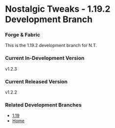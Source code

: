 # Nostalgic Tweaks - 1.19.2 Development Branch
### Forge & Fabric
This is the 1.19.2 development branch for N.T.

### Current In-Development Version
v1.2.3

### Current Released Version
v1.2.2

### Related Development Branches
- [1.19](https://github.com/Adrenix/Nostalgic-Tweaks/tree/1.19)
- [Home](https://github.com/Adrenix/Nostalgic-Tweaks)
